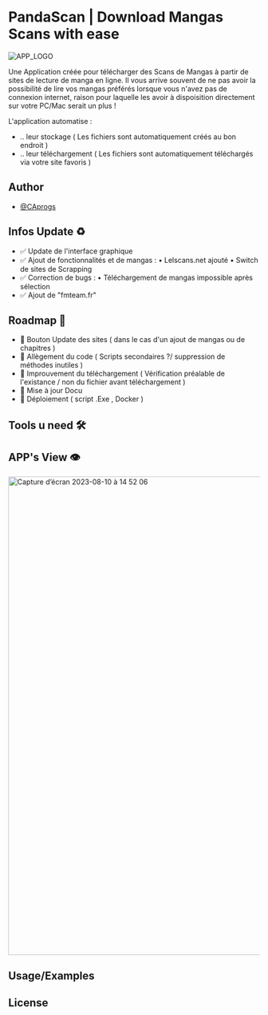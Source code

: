 # PandaScan | Download Mangas Scans with ease

![APP_LOGO](https://github.com/CAprogs/PandaScan/assets/104645407/37d0a0e8-0f19-4a9c-b2c3-34126dc71a21)

Une Application créée pour télécharger des Scans de Mangas à partir de sites de lecture de manga en ligne.
Il vous arrive souvent de ne pas avoir la possibilité de lire vos mangas préférés lorsque vous n'avez pas de connexion internet, raison pour laquelle les avoir à dispoisition directement sur votre PC/Mac serait un plus !

L'application automatise :
- .. leur stockage ( Les fichiers sont automatiquement créés au bon endroit )
- .. leur téléchargement ( Les fichiers sont automatiquement téléchargés via votre site favoris )

## Author

- [@CAprogs](https://github.com/CAprogs)


## Infos Update ♻️

- ✅ Update de l'interface graphique 
- ✅ Ajout de fonctionnalités et de mangas :
• Lelscans.net ajouté
• Switch de sites de Scrapping
- ✅ Correction de bugs :
• Téléchargement de mangas impossible après sélection
- ✅ Ajout de "fmteam.fr"

## Roadmap 🚧
- 🔲 Bouton Update des sites ( dans le cas d'un ajout de mangas ou de chapitres ) 
- 🔲 Allègement du code ( Scripts secondaires ?/ suppression de méthodes inutiles )
- 🔲 Improuvement du téléchargement ( Vérification préalable de l'existance / non du fichier avant téléchargement )
- 🔲 Mise à jour Docu
- 🔲 Déploiement ( script .Exe , Docker )
    
##  Tools u need 🛠️

## APP's View 👁️

<img width="958" alt="Capture d’écran 2023-08-10 à 14 52 06" src="https://github.com/CAprogs/PandaScan/assets/104645407/966cf744-b592-4fce-8ee5-d37e44f90abc">

##  Usage/Examples 

## License




